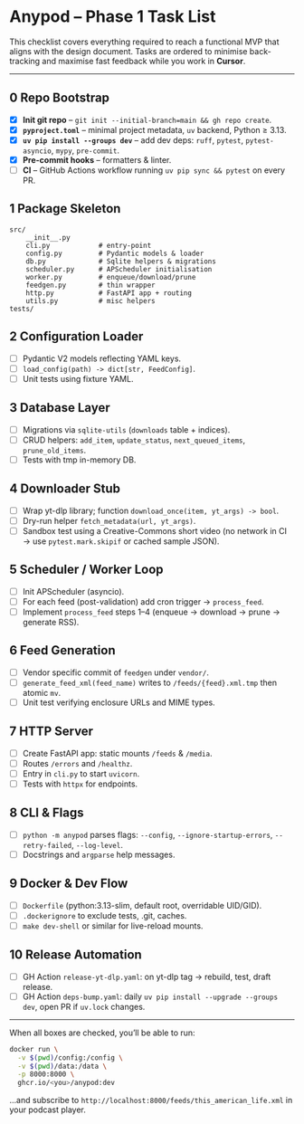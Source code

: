 # Anypod – Phase 1 Task List

This checklist covers everything required to reach a functional MVP that aligns with the design document. Tasks are ordered to minimise back-tracking and maximise fast feedback while you work in **Cursor**.

---

## 0  Repo Bootstrap
- [x] **Init git repo** – `git init --initial-branch=main && gh repo create`.
- [x] **`pyproject.toml`** – minimal project metadata, `uv` backend, Python ≥ 3.13.
- [x] **`uv pip install --groups dev`** – add dev deps: `ruff`, `pytest`, `pytest-asyncio`, `mypy`, `pre-commit`.
- [x] **Pre-commit hooks** – formatters & linter.
- [ ] **CI** – GitHub Actions workflow running `uv pip sync && pytest` on every PR.

## 1  Package Skeleton
```text
src/
    __init__.py
    cli.py            # entry-point
    config.py         # Pydantic models & loader
    db.py             # Sqlite helpers & migrations
    scheduler.py      # APScheduler initialisation
    worker.py         # enqueue/download/prune
    feedgen.py        # thin wrapper
    http.py           # FastAPI app + routing
    utils.py          # misc helpers
tests/
```

## 2  Configuration Loader
- [ ] Pydantic V2 models reflecting YAML keys.
- [ ] `load_config(path) -> dict[str, FeedConfig]`.
- [ ] Unit tests using fixture YAML.

## 3  Database Layer
- [ ] Migrations via `sqlite-utils` (`downloads` table + indices).
- [ ] CRUD helpers: `add_item`, `update_status`, `next_queued_items`, `prune_old_items`.
- [ ] Tests with tmp in-memory DB.

## 4  Downloader Stub
- [ ] Wrap yt-dlp library; function `download_once(item, yt_args) -> bool`.
- [ ] Dry-run helper `fetch_metadata(url, yt_args)`.
- [ ] Sandbox test using a Creative-Commons short video (no network in CI → use `pytest.mark.skipif` or cached sample JSON).

## 5  Scheduler / Worker Loop
- [ ] Init APScheduler (asyncio).
- [ ] For each feed (post-validation) add cron trigger → `process_feed`.
- [ ] Implement `process_feed` steps 1–4 (enqueue → download → prune → generate RSS).

## 6  Feed Generation
- [ ] Vendor specific commit of `feedgen` under `vendor/`.
- [ ] `generate_feed_xml(feed_name)` writes to `/feeds/{feed}.xml.tmp` then atomic `mv`.
- [ ] Unit test verifying enclosure URLs and MIME types.

## 7  HTTP Server
- [ ] Create FastAPI app: static mounts `/feeds` & `/media`.
- [ ] Routes `/errors` and `/healthz`.
- [ ] Entry in `cli.py` to start `uvicorn`.
- [ ] Tests with `httpx` for endpoints.

## 8  CLI & Flags
- [ ] `python -m anypod` parses flags: `--config`, `--ignore-startup-errors`, `--retry-failed`, `--log-level`.
- [ ] Docstrings and `argparse` help messages.

## 9  Docker & Dev Flow
- [ ] `Dockerfile` (python:3.13-slim, default root, overridable UID/GID).
- [ ] `.dockerignore` to exclude tests, .git, caches.
- [ ] `make dev-shell` or similar for live-reload mounts.

## 10  Release Automation
- [ ] GH Action `release-yt-dlp.yaml`: on yt-dlp tag → rebuild, test, draft release.
- [ ] GH Action `deps-bump.yaml`: daily `uv pip install --upgrade --groups dev`, open PR if `uv.lock` changes.

---

When all boxes are checked, you’ll be able to run:

```bash
docker run \
  -v $(pwd)/config:/config \
  -v $(pwd)/data:/data \
  -p 8000:8000 \
  ghcr.io/<you>/anypod:dev
```

…and subscribe to `http://localhost:8000/feeds/this_american_life.xml` in your podcast player.
